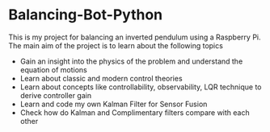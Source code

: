 # Balancing-Bot-Python
This is my project for balancing an inverted pendulum using a Raspberry Pi. The main aim of the project is to learn about the following topics
- Gain an insight into the physics of the problem and understand the equation of motions
- Learn about classic and modern control theories
- Learn about concepts like controllability, observability, LQR technique to derive controller gain
- Learn and code my own Kalman Filter for Sensor Fusion
- Check how do Kalman and Complimentary filters compare with each other
